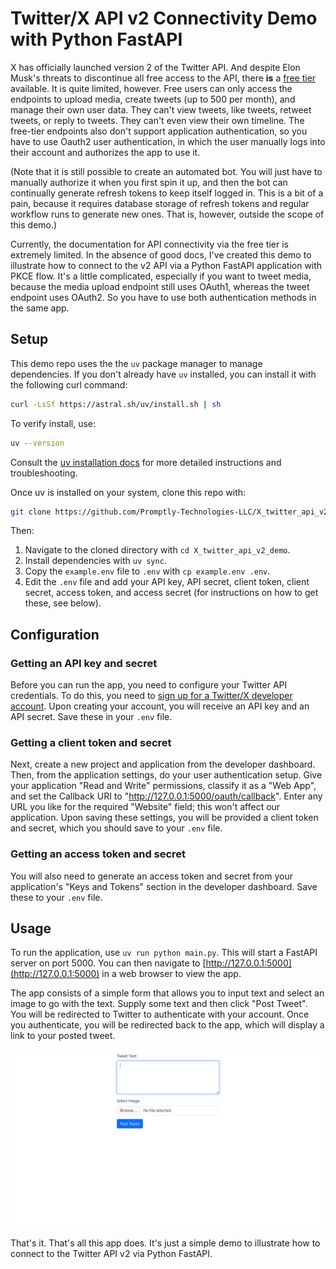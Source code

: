 # Twitter/X API v2 Connectivity Demo with Python FastAPI

X has officially launched version 2 of the Twitter API. And despite Elon Musk's threats to discontinue all free access to the API, there **is** a [free tier](https://developer.twitter.com/en/docs/twitter-api/getting-started/about-twitter-api) available. It is quite limited, however. Free users can only access the endpoints to upload media, create tweets (up to 500 per month), and manage their own user data. They can't view tweets, like tweets, retweet tweets, or reply to tweets. They can't even view their own timeline. The free-tier endpoints also don't support application authentication, so you have to use Oauth2 user authentication, in which the user manually logs into their account and authorizes the app to use it.

(Note that it is still possible to create an automated bot. You will just have to manually authorize it when you first spin it up, and then the bot can continually generate refresh tokens to keep itself logged in. This is a bit of a pain, because it requires database storage of refresh tokens and regular workflow runs to generate new ones. That is, however, outside the scope of this demo.)

Currently, the documentation for API connectivity via the free tier is extremely limited. In the absence of good docs, I've created this demo to illustrate how to connect to the v2 API via a Python FastAPI application with PKCE flow. It's a little complicated, especially if you want to tweet media, because the media upload endpoint still uses OAuth1, whereas the tweet endpoint uses OAuth2. So you have to use both authentication methods in the same app.

## Setup

This demo repo uses the the `uv` package manager to manage dependencies. If you don't already have `uv` installed, you can install it with the following curl command:

```bash
curl -LsSf https://astral.sh/uv/install.sh | sh
```

To verify install, use:

```bash
uv --version
```

Consult the [uv installation docs](https://astral.sh/uv/) for more detailed instructions and troubleshooting.

Once uv is installed on your system, clone this repo with:

```bash
git clone https://github.com/Promptly-Technologies-LLC/X_twitter_api_v2_demo
```

Then:

1. Navigate to the cloned directory with `cd X_twitter_api_v2_demo`.
2. Install dependencies with `uv sync`.
3. Copy the `example.env` file to `.env` with `cp example.env .env`.
4. Edit the `.env` file and add your API key, API secret, client token, client secret, access token, and access secret (for instructions on how to get these, see below).

## Configuration

### Getting an API key and secret

Before you can run the app, you need to configure your Twitter API credentials. To do this, you need to [sign up for a Twitter/X developer account](https://developer.twitter.com/). Upon creating your account, you will receive an API key and an API secret. Save these in your `.env` file. 

### Getting a client token and secret

Next, create a new project and application from the developer dashboard. Then, from the application settings, do your user authentication setup. Give your application "Read and Write" permissions, classify it as a "Web App", and set the Callback URI to "http://127.0.0.1:5000/oauth/callback". Enter any URL you like for the required "Website" field; this won't affect our application. Upon saving these settings, you will be provided a client token and secret, which you should save to your `.env` file.

### Getting an access token and secret

You will also need to generate an access token and secret from your application's "Keys and Tokens" section in the developer dashboard. Save these to your `.env` file.

## Usage

To run the application, use `uv run python main.py`. This will start a FastAPI server on port 5000. You can then navigate to [http://127.0.0.1:5000](http://127.0.0.1:5000) in a web browser to view the app.

The app consists of a simple form that allows you to input text and select an image to go with the text. Supply some text and then click "Post Tweet". You will be redirected to Twitter to authenticate with your account. Once you authenticate, you will be redirected back to the app, which will display a link to your posted tweet.

![Animated GIF of the app in action](./app-flow.gif)

That's it. That's all this app does. It's just a simple demo to illustrate how to connect to the Twitter API v2 via Python FastAPI.
